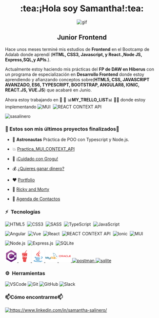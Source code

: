 

<h1 align="center">:tea:¡Hola soy Samantha!:tea:</h1> <p align="center"><img  src="https://media.giphy.com/media/9JrkkDoJuU0FbdbUZU/giphy.gif" alt="gif"  width="250px"/></p>

<h2 align="center">Junior Frontend</h2>

Hace unos meses terminé mis estudios de **Frontend** en el Bootcamp de Adalab donde aprendí (**HTML, CSS3, Javascript, y React.,Node JS, Express,SQL,y APIs.**).



Actualmente estoy haciendo mis prácticas del **FP de DAW en Hiberus** con un programa de especialización en **Desarrollo Frontend** donde estoy aprendiendo y afianzando conceptos sobre(**HTML5, CSS, JAVASCRIPT AVANZADO, ES6, TYPESCRIPT, BOOTSTRAP, ANGULAR8, IONIC, REACT.JS, VUE.JS**) que acabaré en Junio.




   
 Ahora estoy trabajando en :construction: :construction: :bar_chart:**MY_TRELLO_LIST**:bar_chart: :construction::construction: donde estoy implementando ![MUI](https://img.shields.io/badge/-MUI-black?style=flat&logo=MUI)&nbsp;
![REACT CONTEXT API](https://img.shields.io/badge/-REACT%20CONTEXT%20API-black?style=flat&logo=REACT) &nbsp;

<p align="left"> <img src="https://komarev.com/ghpvc/?username=sasalinero&label=Profile%20views&color=0e75b6&style=flat" alt="sasalinero" /> </p>


<h3 align="left">🌱 Estos son mis últimos proyectos finalizados🌱 </h3>

- :rocket: **Astronautas** Práctica de POO con Typescript y Node.js.

- :collision: [Practica_MUI_CONTEXT_API](https://sasalinero.github.io/Practica_Material_UI/)

- :snail: [¡Cuidado con Grogu!](https://sasalinero.github.io/Juego-Mandalorian/)   

- :moneybag: [¿Quieres ganar dinero?](https://sasalinero.github.io/II_Maquina_Tragaperras/)

- :hearts: [Portfolio](https://sasalinero.github.io/PortfolioSamantha/)

- :space_invader: [Ricky and Morty](https://sasalinero.github.io/Ricky-and-Morty-en-REACT/#/)

- :green_book:  [Agenda de Contactos](https://sasalinero.github.io/AGENDA_CONTACTOS_REACT/)  


### ⚡️ &nbsp;Tecnologías
![HTML5](https://img.shields.io/badge/-HTML5-E34F26?style=plastic&logo=html5&logoColor=white)&nbsp; 
![CSS3](https://img.shields.io/badge/-CSS3-1572B6?style=plastic&logo=css3&logoColor=white)&nbsp; 
![SASS](https://img.shields.io/badge/-SASS-CC6699?style=plastic&logo=sass&logoColor=white)&nbsp; 
![TypeScript](https://img.shields.io/badge/-TypeScript-333333?style=flat&logo=typescript)&nbsp; 
![JavaScript](https://img.shields.io/badge/-JavaScript-F7DF1E?style=plastic&logo=JavaScript&logoColor=black)&nbsp; 

![Angular](https://img.shields.io/badge/-Angular-333333?style=flat&logo=angular)&nbsp; 
![Vue](https://img.shields.io/badge/-Vue-66666?style=flat&logo=vue)&nbsp; 
![React](https://img.shields.io/badge/-React-61DAFB?style=plastic&logo=react&logoColor=white)&nbsp; 
![REACT CONTEXT API](https://img.shields.io/badge/-REACT%20CONTEXT%20API-black?style=flat&logo=REACT)&nbsp; 
![Ionic](https://img.shields.io/badge/-Ionic-68915?style=flat&logo=ionic)&nbsp; 
![MUI](https://img.shields.io/badge/-MUI-black?style=flat&logo=MUI)&nbsp; 

![Node.js](https://img.shields.io/badge/-Node.js-339933?style=plastic&logo=node.js&logoColor=white)&nbsp; 
![Express.js](https://img.shields.io/badge/Express.js-000000?style=plastic&logo=express&logoColor=white)&nbsp; 
![SQLite](https://img.shields.io/badge/SQLite-07405E?style=plastic&logo=sqlite&logoColor=white)&nbsp; 

<p align="left"> 
<a href="https://www.w3schools.com/cs/" target="_blank" rel="noreferrer"> <img src="https://raw.githubusercontent.com/devicons/devicon/master/icons/csharp/csharp-original.svg" alt="csharp" width="40" height="40"/> </a>
 <a href="https://gulpjs.com" target="_blank" rel="noreferrer"> <img src="https://raw.githubusercontent.com/devicons/devicon/master/icons/gulp/gulp-plain.svg" alt="gulp" width="40" height="40"/> </a> 
<a href="https://www.java.com" target="_blank" rel="noreferrer"> <img src="https://raw.githubusercontent.com/devicons/devicon/master/icons/java/java-original.svg" alt="java" width="40" height="40"/> </a>
<a href="https://www.mysql.com/" target="_blank" rel="noreferrer"> <img src="https://raw.githubusercontent.com/devicons/devicon/master/icons/mysql/mysql-original-wordmark.svg" alt="mysql" width="40" height="40"/> </a> 
 <a href="https://www.oracle.com/" target="_blank" rel="noreferrer"> <img src="https://raw.githubusercontent.com/devicons/devicon/master/icons/oracle/oracle-original.svg" alt="oracle" width="40" height="40"/> </a> <a href="https://postman.com" target="_blank" rel="noreferrer"> <img src="https://www.vectorlogo.zone/logos/getpostman/getpostman-icon.svg" alt="postman" width="40" height="40"/> </a> 
<a href="https://www.sqlite.org/" target="_blank" rel="noreferrer"> <img src="https://www.vectorlogo.zone/logos/sqlite/sqlite-icon.svg" alt="sqlite" width="40" height="40"/> </a> </p>

### ⚙️ &nbsp;Herramientas

![VSCode](https://img.shields.io/badge/Visual_Studio_Code-0078D4?style=plastic&logo=visual%20studio%20code&logoColor=white)
![Git](https://img.shields.io/badge/-Git-F05032?style=plastic&logo=git&logoColor=white)
![GitHub](https://img.shields.io/badge/GitHub-100000?style=plastic&logo=github&logoColor=white)
![Slack](https://img.shields.io/badge/Slack-4A154B?style=plastic&logo=slack&logoColor=white)

<h3 align="left">📫Cómo encontrarme📫</h3>
<p align="left">
 
<a href="https://linkedin.com/in/https://www.linkedin.com/in/samantha-salinero/" target="blank"><img align="center" src="https://raw.githubusercontent.com/rahuldkjain/github-profile-readme-generator/master/src/images/icons/Social/linked-in-alt.svg" alt="https://www.linkedin.com/in/samantha-salinero/" height="30" width="40" /></a>

</p>



